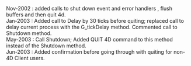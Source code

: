 Nov-2002 : added calls to shut down event and error handlers , flush buffers and then quit 4d.  Jan-2003 : Added call to Delay by 30 ticks before quiting; replaced call to delay current process with the G_tickDelay method. Commented call to Shutdown method.  May-2003 : Call Shutdown; Added QUIT 4D command to this method instead of the Shutdown method.  Jun-2003 : Added confirmation before going through with quiting for non-4D Client users.